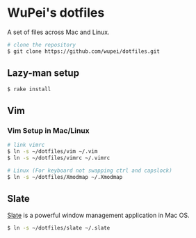 # WuPei's dotfiles

A set of files across Mac and Linux.

```bash
# clone the repository
$ git clone https://github.com/wupei/dotfiles.git
```

## Lazy-man setup

```bash
$ rake install
```

## Vim

### Vim Setup in Mac/Linux

```bash
# link vimrc
$ ln -s ~/dotfiles/vim ~/.vim
$ ln -s ~/dotfiles/vimrc ~/.vimrc

# Linux (For keyboard not swapping ctrl and capslock)
$ ln -s ~/dotfiles/Xmodmap ~/.Xmodmap

```

## Slate
[Slate](https://github.com/jigish/slate) is a powerful window management application in Mac OS.

```bash
$ ln -s ~/dotfiles/slate ~/.slate
```



